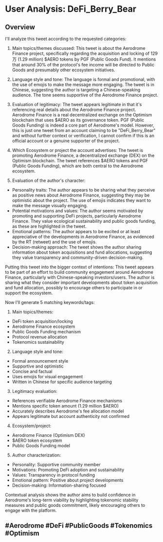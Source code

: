 # User Analysis: DeFi_Berry_Bear

## Overview

<think>
I'll analyze this tweet according to the requested categories:

1. Main topics/themes discussed:
This tweet is about the Aerodrome Finance project, specifically regarding the acquisition and locking of 129万 (1.29 million) $AERO tokens by PGF (Public Goods Fund). It mentions that around 30% of the protocol's fee income will be directed to Public Goods and presumably other ecosystem initiatives.

2. Language style and tone:
The language is formal and promotional, with the use of emojis to make the message more engaging. The tweet is in Chinese, suggesting the author is targeting a Chinese-speaking audience. The tone seems supportive of the Aerodrome Finance project.

3. Evaluation of legitimacy:
The tweet appears legitimate in that it's referencing real details about the Aerodrome Finance project. Aerodrome Finance is a real decentralized exchange on the Optimism blockchain that uses $AERO as its governance token. PGF (Public Goods Funding) is indeed a core part of Aerodrome's model. However, this is just one tweet from an account claiming to be "DeFi_Berry_Bear" and without further context or verification, I cannot confirm if this is an official account or a genuine supporter of the project.

4. Which Ecosystem or project the account advertises:
The tweet is promoting Aerodrome Finance, a decentralized exchange (DEX) on the Optimism blockchain. The tweet references $AERO tokens and PGF (Public Goods Funding), which are both central to the Aerodrome ecosystem.

5. Evaluation of the author's character:

- Personality traits: The author appears to be sharing what they perceive as positive news about Aerodrome Finance, suggesting they may be optimistic about the project. The use of emojis indicates they want to make the message visually engaging.
- Potential motivations and values: The author seems motivated by promoting and supporting DeFi projects, particularly Aerodrome Finance. They value ecological sustainability and public goods funding, as these are highlighted in the tweet.
- Emotional patterns: The author appears to be excited or at least appreciative of the developments in Aerodrome Finance, as evidenced by the RT (retweet) and the use of emojis.
- Decision-making approach: The tweet shows the author sharing information about token acquisitions and fund allocations, suggesting they value transparency and community-driven decision-making.

Putting this tweet into the bigger context of intentions: This tweet appears to be part of an effort to build community engagement around Aerodrome Finance, particularly with Chinese-speaking investors/users. The author is sharing what they consider important developments about token acquisition and fund allocation, possibly to encourage others to participate in or support the ecosystem.

Now I'll generate 5 matching keywords/tags:
</think>

1. Main topics/themes:
- DeFi token acquisition/locking
- Aerodrome Finance ecosystem
- Public Goods Funding mechanism
- Protocol revenue allocation
- Tokenomics sustainability

2. Language style and tone:
- Formal announcement style
- Supportive and optimistic
- Concise and factual
- Uses emojis for visual engagement
- Written in Chinese for specific audience targeting

3. Legitimacy evaluation:
- References verifiable Aerodrome Finance mechanisms
- Mentions specific token amount (1.29 million $AERO)
- Accurately describes Aerodrome's fee allocation model
- Appears legitimate but account authenticity not confirmed

4. Ecosystem/project:
- Aerodrome Finance (Optimism DEX)
- $AERO token ecosystem
- Public Goods Funding model

5. Author characterization:
- Personality: Supportive community member
- Motivations: Promoting DeFi adoption and sustainability
- Values: Transparency in protocol funding
- Emotional pattern: Positive about project developments
- Decision-making: Information-sharing focused

Contextual analysis shows the author aims to build confidence in Aerodrome's long-term viability by highlighting tokenomic stability measures and public goods commitment, likely encouraging others to engage with the platform.

#Aerodrome #DeFi #PublicGoods #Tokenomics #Optimism
---

